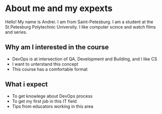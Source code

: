# About me and my expexts
Hello! My name is Andrei. I am from Saint-Petesburg. I am a student at the St.Petesburg Polytechnic University.
I like computer scince and watch films and series.
## Why am I interested in the course
* DevOps is at intersection of QA, Development and Building, and I like CS
* I want to unterstand this concept
* This course has a comfortable format
## What i expect
* To get knowlege about DevOps process
* To get my first job in this IT field
* Tips from educators working in this area